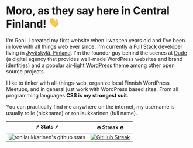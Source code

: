 # Moro, as they say here in Central Finland! <img src="https://raw.githubusercontent.com/ABSphreak/ABSphreak/master/gifs/Hi.gif" width="30px">

I'm Roni. I created my first website when I was ten years old and I've been in love with all things web ever since. I'm currently a [Full Stack developer](https://twitter.com/rolle/status/1300716606788702208) living in [Jyväskylä, Finland](https://visitjyvaskyla.fi/en). I'm the founder guy behind the scenes at [Dude](https://www.dude.fi) (a digital agency that provides well-made WordPress websites and brand identities) and a popular [air-light WordPress theme](https://github.com/digitoimistodude/air-light) among other open source projects.

I like to tinker with all-things-web, organize local Finnish WordPress Meetups, and in general just work with WordPress based sites. From all programming languages **CSS is my strongest suit**.

You can practically find me anywhere on the internet, my username is usually rolle (nickname) or ronilaukkarinen (full name).

⚡ Stats ⚡            |  🔥 Streak 🔥
:-------------------------:|:-------------------------:
![ronilaukkarinen's github stats](https://github-readme-stats.vercel.app/api?username=ronilaukkarinen&show_icons=true&count_private=true&hide_border=true&title_color=70a5fd&icon_color=bf91f3&text_color=38bdae&bg_color=ffffff00) |  [![GitHub Streak](http://github-readme-streak-stats.herokuapp.com?user=ronilaukkarinen&theme=tokyonight_duo&hide_border=true&background=ffffff00)](https://git.io/streak-stats)
